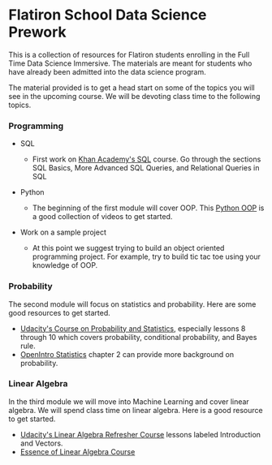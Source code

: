 # Flatiron School Data Science Prework

This is a collection of resources for Flatiron students enrolling in the Full Time Data Science Immersive. The materials are meant for students who have already been admitted into the data science program.  

The material provided is to get a head start on some of the topics you will see in the upcoming course.  We will be devoting class time to the following topics. 

### Programming

* SQL
  * First work on [Khan Academy's SQL](https://www.khanacademy.org/computing/computer-programming/sql) course.  Go through the sections SQL Basics, More Advanced SQL Queries, and Relational Queries in SQL

* Python
  * The beginning of the first module will cover OOP.  This [Python OOP](https://www.youtube.com/watch?v=ZDa-Z5JzLYM&list=PL-osiE80TeTsqhIuOqKhwlXsIBIdSeYtc) is a good collection of videos to get started.  

* Work on a sample project
	* At this point we suggest trying to build an object oriented programming project.  For example, try to build tic tac toe using your knowledge of OOP.

### Probability

The second module will focus on statistics and probability.  Here are some good resources to get started.

  * [Udacity's Course on Probability and Statistics](https://classroom.udacity.com/courses/st101), especially lessons 8 through 10 which covers probability, conditional probability, and Bayes rule.  
* [OpenIntro Statistics](https://www.openintro.org/download.php?file=os3_tablet&referrer=/stat/textbook.php) chapter 2 can provide more background on probability.

### Linear Algebra

In the third module we will move into Machine Learning and cover linear algebra.  We will spend class time on linear algebra.  Here is a good resource to get started.

* [Udacity's Linear Algebra Refresher Course](https://classroom.udacity.com/courses/ud953/) lessons labeled Introduction and Vectors.
* [Essence of Linear Algebra Course](https://www.youtube.com/watch?v=kjBOesZCoqc&list=PLZHQObOWTQDPD3MizzM2xVFitgF8hE_ab) 

